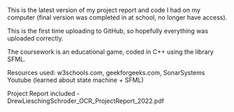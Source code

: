 This is the latest version of my project report and code I had on my computer (final version was completed in at school, no longer have access).

This is the first time uploading to GitHub, so hopefully everything was uploaded correctly.

The coursework is an educational game, coded in C++ using the library SFML.

Resources used: w3schools.com, geekforgeeks.com, SonarSystems Youtube (learned about state machine + SFML)

Project Report included - DrewLieschingSchroder_OCR_ProjectReport_2022.pdf
